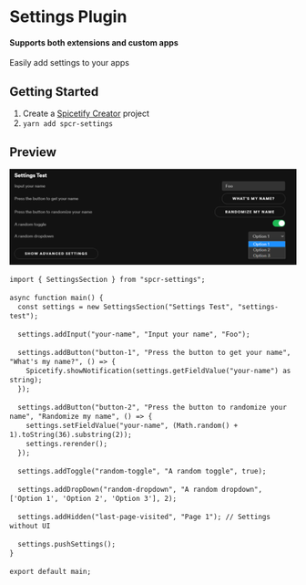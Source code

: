 # Settings Plugin
#### Supports both extensions and custom apps
Easily add settings to your apps


## Getting Started
1. Create a [Spicetify Creator](https://github.com/FlafyDev/spicetify-creator) project
2. `yarn add spcr-settings`

## Preview
![Preview](./previewImage.png)
```tsx
import { SettingsSection } from "spcr-settings";

async function main() {
  const settings = new SettingsSection("Settings Test", "settings-test");

  settings.addInput("your-name", "Input your name", "Foo");

  settings.addButton("button-1", "Press the button to get your name", "What's my name?", () => {
    Spicetify.showNotification(settings.getFieldValue("your-name") as string);
  });

  settings.addButton("button-2", "Press the button to randomize your name", "Randomize my name", () => {
    settings.setFieldValue("your-name", (Math.random() + 1).toString(36).substring(2));
    settings.rerender();
  });

  settings.addToggle("random-toggle", "A random toggle", true);
  
  settings.addDropDown("random-dropdown", "A random dropdown", ['Option 1', 'Option 2', 'Option 3'], 2);

  settings.addHidden("last-page-visited", "Page 1"); // Settings without UI

  settings.pushSettings();
}

export default main;
```
